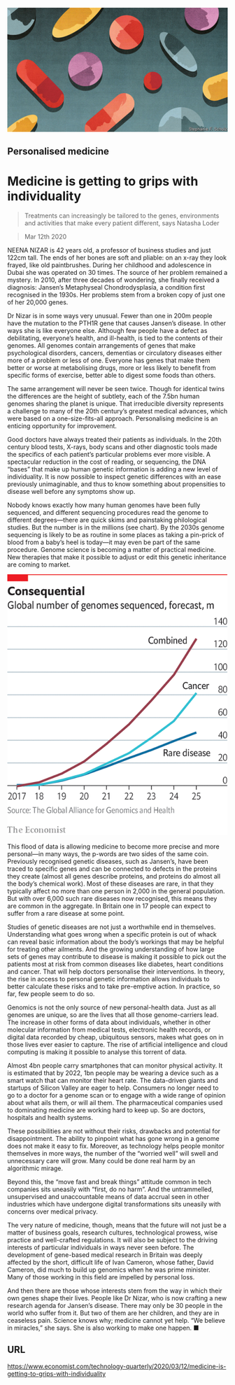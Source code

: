 ![](./images/20200314_TQD001_0.jpg)

## Personalised medicine

# Medicine is getting to grips with individuality

> Treatments can increasingly be tailored to the genes, environments and activities that make every patient different, says Natasha Loder

> Mar 12th 2020

NEENA NIZAR is 42 years old, a professor of business studies and just 122cm tall. The ends of her bones are soft and pliable: on an x-ray they look frayed, like old paintbrushes. During her childhood and adolescence in Dubai she was operated on 30 times. The source of her problem remained a mystery. In 2010, after three decades of wondering, she finally received a diagnosis: Jansen’s Metaphyseal Chondrodysplasia, a condition first recognised in the 1930s. Her problems stem from a broken copy of just one of her 20,000 genes.

Dr Nizar is in some ways very unusual. Fewer than one in 200m people have the mutation to the PTH1R gene that causes Jansen’s disease. In other ways she is like everyone else. Although few people have a defect as debilitating, everyone’s health, and ill-health, is tied to the contents of their genomes. All genomes contain arrangements of genes that make psychological disorders, cancers, dementias or circulatory diseases either more of a problem or less of one. Everyone has genes that make them better or worse at metabolising drugs, more or less likely to benefit from specific forms of exercise, better able to digest some foods than others.

The same arrangement will never be seen twice. Though for identical twins the differences are the height of subtlety, each of the 7.5bn human genomes sharing the planet is unique. That irreducible diversity represents a challenge to many of the 20th century’s greatest medical advances, which were based on a one-size-fits-all approach. Personalising medicine is an enticing opportunity for improvement.

Good doctors have always treated their patients as individuals. In the 20th century blood tests, X-rays, body scans and other diagnostic tools made the specifics of each patient’s particular problems ever more visible. A spectacular reduction in the cost of reading, or sequencing, the DNA “bases” that make up human genetic information is adding a new level of individuality. It is now possible to inspect genetic differences with an ease previously unimaginable, and thus to know something about propensities to disease well before any symptoms show up.

Nobody knows exactly how many human genomes have been fully sequenced, and different sequencing procedures read the genome to different degrees—there are quick skims and painstaking philological studies. But the number is in the millions (see chart). By the 2030s genome sequencing is likely to be as routine in some places as taking a pin-prick of blood from a baby’s heel is today—it may even be part of the same procedure. Genome science is becoming a matter of practical medicine. New therapies that make it possible to adjust or edit this genetic inheritance are coming to market.



![](./images/20200314_TQC483.png)

This flood of data is allowing medicine to become more precise and more personal—in many ways, the p-words are two sides of the same coin. Previously recognised genetic diseases, such as Jansen’s, have been traced to specific genes and can be connected to defects in the proteins they create (almost all genes describe proteins, and proteins do almost all the body’s chemical work). Most of these diseases are rare, in that they typically affect no more than one person in 2,000 in the general population. But with over 6,000 such rare diseases now recognised, this means they are common in the aggregate. In Britain one in 17 people can expect to suffer from a rare disease at some point.

Studies of genetic diseases are not just a worthwhile end in themselves. Understanding what goes wrong when a specific protein is out of whack can reveal basic information about the body’s workings that may be helpful for treating other ailments. And the growing understanding of how large sets of genes may contribute to disease is making it possible to pick out the patients most at risk from common diseases like diabetes, heart conditions and cancer. That will help doctors personalise their interventions. In theory, the rise in access to personal genetic information allows individuals to better calculate these risks and to take pre-emptive action. In practice, so far, few people seem to do so.

Genomics is not the only source of new personal-health data. Just as all genomes are unique, so are the lives that all those genome-carriers lead. The increase in other forms of data about individuals, whether in other molecular information from medical tests, electronic health records, or digital data recorded by cheap, ubiquitous sensors, makes what goes on in those lives ever easier to capture. The rise of artificial intelligence and cloud computing is making it possible to analyse this torrent of data.

Almost 4bn people carry smartphones that can monitor physical activity. It is estimated that by 2022, 1bn people may be wearing a device such as a smart watch that can monitor their heart rate. The data-driven giants and startups of Silicon Valley are eager to help. Consumers no longer need to go to a doctor for a genome scan or to engage with a wide range of opinion about what ails them, or will ail them. The pharmaceutical companies used to dominating medicine are working hard to keep up. So are doctors, hospitals and health systems.

These possibilities are not without their risks, drawbacks and potential for disappointment. The ability to pinpoint what has gone wrong in a genome does not make it easy to fix. Moreover, as technology helps people monitor themselves in more ways, the number of the “worried well” will swell and unnecessary care will grow. Many could be done real harm by an algorithmic mirage.

Beyond this, the “move fast and break things” attitude common in tech companies sits uneasily with “first, do no harm”. And the untrammelled, unsupervised and unaccountable means of data accrual seen in other industries which have undergone digital transformations sits uneasily with concerns over medical privacy.

The very nature of medicine, though, means that the future will not just be a matter of business goals, research cultures, technological prowess, wise practice and well-crafted regulations. It will also be subject to the driving interests of particular individuals in ways never seen before. The development of gene-based medical research in Britain was deeply affected by the short, difficult life of Ivan Cameron, whose father, David Cameron, did much to build up genomics when he was prime minister. Many of those working in this field are impelled by personal loss.

And then there are those whose interests stem from the way in which their own genes shape their lives. People like Dr Nizar, who is now crafting a new research agenda for Jansen’s disease. There may only be 30 people in the world who suffer from it. But two of them are her children, and they are in ceaseless pain. Science knows why; medicine cannot yet help. “We believe in miracles,” she says. She is also working to make one happen. ■

## URL

https://www.economist.com/technology-quarterly/2020/03/12/medicine-is-getting-to-grips-with-individuality
